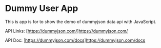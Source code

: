 # Dummy User App
This is app is for to show the demo of dummyjson data api with JavaScript.

API Links: [https://dummyjson.com/]https://dummyjson.com/

API Doc: [https://dummyjson.com/docs]https://dummyjson.com/docs
